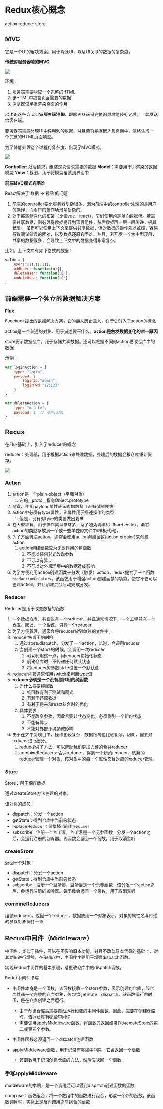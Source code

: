 # Redux核心概念

action  reducer  store

## MVC

它是一个UI的解决方案，用于降低UI，以及UI关联的数据的复杂度。

**传统的服务器端的MVC**

![](assets/old-mvc.png)

环境：

1. 服务端需要响应一个完整的HTML
2. 该HTML中包含页面需要的数据
3. 浏览器仅承担渲染页面的作用

以上的这种方式叫做**服务端渲染**，即服务器端将完整的页面组装好之后，一起发送给客户端。

服务器端需要处理UI中要用到的数据，并且要将数据嵌入到页面中，最终生成一个完整的HTML页面响应。

为了降低处理这个过程的复杂度，出现了MVC模式。

![](assets/new-mvc.png)

**Controller**: 处理请求，组装这次请求需要的数据
**Model**：需要用于UI渲染的数据模型
**View**：视图，用于将模型组装到界面中


**前端MVC模式的困难**

React解决了   数据 -> 视图   的问题

1. 前端的controller要比服务器复杂很多，因为前端中的controller处理的是用户的操作，而用户的操作场景是复杂的。
2. 对于那些组件化的框架（比如vue、react），它们使用的是单向数据流。若需要共享数据，则必须将数据提升到顶层组件，然后数据再一层一层传递，极其繁琐。 虽然可以使用上下文来提供共享数据，但对数据的操作难以监控，容易导致调试错误的困难，以及数据还原的困难。并且，若开发一个大中型项目，共享的数据很多，会导致上下文中的数据变得非常复杂。

比如，上下文中有如下格式的数据：

```js
value = {
    users:[{},{},{}],
    addUser: function(u){},
    deleteUser: function(u){},
    updateUser: function(u){}
}
```


## 前端需要一个独立的数据解决方案

**Flux**

Facebook提出的数据解决方案，它的最大历史意义，在于它引入了action的概念

action是一个普通的对象，用于描述要干什么。**action是触发数据变化的唯一原因**

store表示数据仓库，用于存储共享数据。还可以根据不同的action更改仓库中的数据

示例：

```js
var loginAction = {
    type: "login",
    payload: {
        loginId:"admin",
        loginPwd:"123123"
    }
}

var deleteAction = {
    type: "delete",
    payload: 1  // 用户id为1
}
```

## Redux

在Flux基础上，引入了reducer的概念

reducer：处理器，用于根据action来处理数据，处理后的数据会被仓库重新保存。

![](assets/redux.png)

### Action

1. action是一个plain-object（平面对象）
   1. 它的__proto__指向Object.prototype
2. 通常，使用payload属性表示附加数据（没有强制要求）
3. action中必须有type属性，该属性用于描述操作的类型
   1. 但是，没有对type的类型做出要求
4. 在大型项目，由于操作类型非常多，为了避免硬编码（hard code），会将action的类型存放到一个或一些单独的文件中(样板代码)。
5. 为了方面传递action，通常会使用action创建函数(action creator)来创建action
   1. action创建函数应为无副作用的纯函数
      1. 不能以任何形式改动参数
      2. 不可以有异步
      3. 不可以对外部环境中的数据造成影响
6. 为了方便利用action创建函数来分发（触发）action，redux提供了一个函数```bindActionCreators```，该函数用于增强action创建函数的功能，使它不仅可以创建action，并且创建后会自动完成分发。

### Reducer

Reducer是用于改变数据的函数

1. 一个数据仓库，有且仅有一个reducer，并且通常情况下，一个工程只有一个仓库，因此，一个系统，只有一个reducer
2. 为了方便管理，通常会将reducer放到单独的文件中。
3. reducer被调用的时机
   1. 通过store.dispatch，分发了一个action，此时，会调用reducer
   2. 当创建一个store的时候，会调用一次reducer
      1. 可以利用这一点，用reducer初始化状态
      2. 创建仓库时，不传递任何默认状态
      3. 将reducer的参数state设置一个默认值
4. reducer内部通常使用switch来判断type值
5. **reducer必须是一个没有副作用的纯函数**
   1. 为什么需要纯函数
      1. 纯函数有利于测试和调式
      2. 有利于还原数据
      3. 有利于将来和react结合时的优化
   2. 具体要求
      1. 不能改变参数，因此若要让状态变化，必须得到一个新的状态
      2. 不能有异步
      3. 不能对外部环境造成影响
6. 由于在大中型项目中，操作比较复杂，数据结构也比较复杂，因此，需要对reducer进行细分。
   1. redux提供了方法，可以帮助我们更加方便的合并reducer
   2. combineReducers: 合并reducer，得到一个新的reducer，该新的reducer管理一个对象，该对象中的每一个属性交给对应的reducer管理。

### Store

Store：用于保存数据

通过createStore方法创建的对象。

该对象的成员：

- dispatch：分发一个action
- getState：得到仓库中当前的状态
- replaceReducer：替换掉当前的reducer
- subscribe：注册一个监听器，监听器是一个无参函数，分发一个action之后，会运行注册的监听器。该函数会返回一个函数，用于取消监听

### createStore 

返回一个对象：

- dispatch：分发一个action
- getState：得到仓库中当前的状态
- subscribe：注册一个监听器，监听器是一个无参函数，该分发一个action之后，会运行注册的监听器。该函数会返回一个函数，用于取消监听

### combineReducers

组装reducers，返回一个reducer，数据使用一个对象表示，对象的属性名与传递的参数对象保持一致

## Redux中间件（Middleware）

中间件：类似于插件，可以在不影响原本功能、并且不改动原本代码的基础上，对其功能进行增强。在Redux中，中间件主要用于增强dispatch函数。

实现Redux中间件的基本原理，是更改仓库中的dispatch函数。

Redux中间件书写：

- 中间件本身是一个函数，该函数接收一个store参数，表示创建的仓库，该仓库并非一个完整的仓库对象，仅包含getState，dispatch。该函数运行的时间，是在仓库创建之后运行。
  - 由于创建仓库后需要自动运行设置的中间件函数，因此，需要在创建仓库时，告诉仓库有哪些中间件
  - 需要调用applyMiddleware函数，将函数的返回结果作为createStore的第二或第三个参数。
- 中间件函数必须返回一个dispatch创建函数


- applyMiddleware函数，用于记录有哪些中间件，它会返回一个函数
  - 该函数用于记录创建仓库的方法，然后又返回一个函数

### 手写applyMiddleware

middleware的本质，是一个调用后可以得到dispatch创建函数的函数

compose：函数组合，将一个数组中的函数进行组合，形成一个新的函数，该函数调用时，实际上是反向调用之前组合的函数
